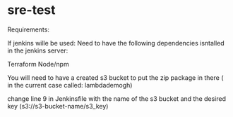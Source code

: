 # sre-test

Requirements:

If jenkins wille be used: 
Need to have the following dependencies isntalled in the jenkins server:

Terraform
Node/npm

You will need to have a created s3 bucket to put the zip package in there ( in the current case called: lambdademogh)

change line 9 in Jenkinsfile with the name of the s3 bucket and the desired key (s3://s3-bucket-name/s3_key)
